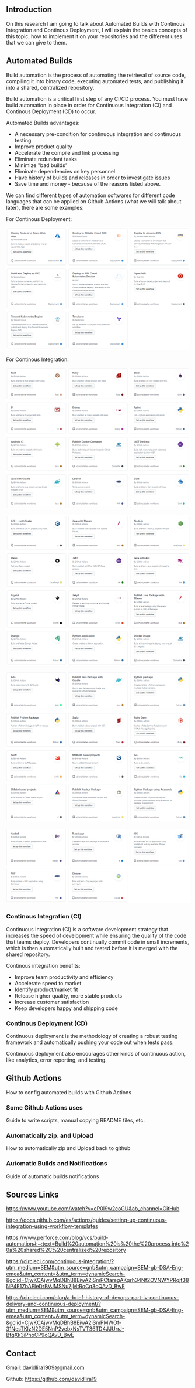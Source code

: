 ## Introduction

On this research I am going to talk about Automated Builds with Continous Integration and Continous Deployment, I will explain the basics concepts of this topic, how to implement it on your repositories and the different uses that we can give to them.

## Automated Builds

Build automation is the process of automating the retrieval of source code, compiling it into binary code, executing automated tests, and publishing it into a shared, centralized repository.

Build automation is a critical first step of any CI/CD process. You must have build automation in place in order for Continuous Integration (CI) and Continous Deployment (CD) to occur.

Automated Builds advantages:
- A necessary pre-condition for continuous integration and continuous testing
- Improve product quality
- Accelerate the compile and link processing
- Eliminate redundant tasks
- Minimize "bad builds"
- Eliminate dependencies on key personnel
- Have history of builds and releases in order to investigate issues
- Save time and money - because of the reasons listed above.

We can find different types of automation softwares for different code languages that can be applied on Github Actions (what we will talk about later), there are some examples:

For Continous Deployment:

<p align="center">
  <img src="images/continous_deployment_examples.PNG">
</p>

For Continous Integration:

<p align="center">
  <img src="images/continous_integration_examples1.PNG">
</p>

<p align="center">
  <img src="images/continous_integration_examples2.PNG">
</p>

<p align="center">
  <img src="images/continous_integration_examples3.PNG">
</p>

<p align="center">
  <img src="images/continous_integration_examples4.PNG">
</p>


### Continous Integration (CI)

Continuous Integration (CI) is a software development strategy that increases the speed of development while ensuring the quality of the code that teams deploy. Developers continually commit code in small increments, which is then automatically built and tested before it is merged with the shared repository.

Continous integration benefits:
- Improve team productivity and efficiency
- Accelerate speed to market
- Identify product/market fit
- Release higher quality, more stable products
- Increase customer satisfaction
- Keep developers happy and shipping code


### Continous Deployment (CD)

Continuous deployment is the methodology of creating a robust testing framework and automatically pushing your code out when tests pass.

Continuous deployment also encourages other kinds of continuous action, like analytics, error reporting, and testing.


## Github Actions

How to config automated builds with Github Actions


### Some Github Actions uses

Guide to write scripts, manual copying README files, etc.

### Automatically zip. and Upload

How to automatically zip and Upload back to github

### Automatic Builds and Notifications

Guide of automatic builds notifications

## Sources Links

<a href="https://www.youtube.com/watch?v=cP0I9w2coGU&ab_channel=GitHub">https://www.youtube.com/watch?v=cP0I9w2coGU&ab_channel=GitHub</a><br/>

<a href="https://docs.github.com/es/actions/guides/setting-up-continuous-integration-using-workflow-templates">https://docs.github.com/es/actions/guides/setting-up-continuous-integration-using-workflow-templates</a><br/>

<a href="https://www.perforce.com/blog/vcs/build-automation#:~:text=Build%20automation%20is%20the%20process,into%20a%20shared%2C%20centralized%20repository.">https://www.perforce.com/blog/vcs/build-automation#:~:text=Build%20automation%20is%20the%20process,into%20a%20shared%2C%20centralized%20repository</a><br/>

<a href="https://circleci.com/continuous-integration/?utm_medium=SEM&utm_source=gnb&utm_campaign=SEM-gb-DSA-Eng-emea&utm_content=&utm_term=dynamicSearch-&gclid=CjwKCAjwvMqDBhB8EiwA2iSmPCtaregAKqrh34Nf2OVNWYPRqjf38NP4E1ZbAEIeDrBVJMSNu7jMtRoCq3oQAvD_BwE">https://circleci.com/continuous-integration/?utm_medium=SEM&utm_source=gnb&utm_campaign=SEM-gb-DSA-Eng-emea&utm_content=&utm_term=dynamicSearch-&gclid=CjwKCAjwvMqDBhB8EiwA2iSmPCtaregAKqrh34Nf2OVNWYPRqjf38NP4E1ZbAEIeDrBVJMSNu7jMtRoCq3oQAvD_BwE</a><br/>

<a href="https://circleci.com/blog/a-brief-history-of-devops-part-iv-continuous-delivery-and-continuous-deployment/?utm_medium=SEM&utm_source=gnb&utm_campaign=SEM-gb-DSA-Eng-emea&utm_content=&utm_term=dynamicSearch-&gclid=CjwKCAjwvMqDBhB8EiwA2iSmPMWOf-31NesTKlzN2DE5NnP2vebxNsTVT36TD4JJUrrJ-BfqXk3iPhoCP9oQAvD_BwE">https://circleci.com/blog/a-brief-history-of-devops-part-iv-continuous-delivery-and-continuous-deployment/?utm_medium=SEM&utm_source=gnb&utm_campaign=SEM-gb-DSA-Eng-emea&utm_content=&utm_term=dynamicSearch-&gclid=CjwKCAjwvMqDBhB8EiwA2iSmPMWOf-31NesTKlzN2DE5NnP2vebxNsTVT36TD4JJUrrJ-BfqXk3iPhoCP9oQAvD_BwE</a><br/>

## Contact

Gmail: <a href="davidlira1909@gmail.com">davidlira1909@gmail.com</a><br/>

Github: <a href="davidlira19">https://github.com/davidlira19</a><br/>

